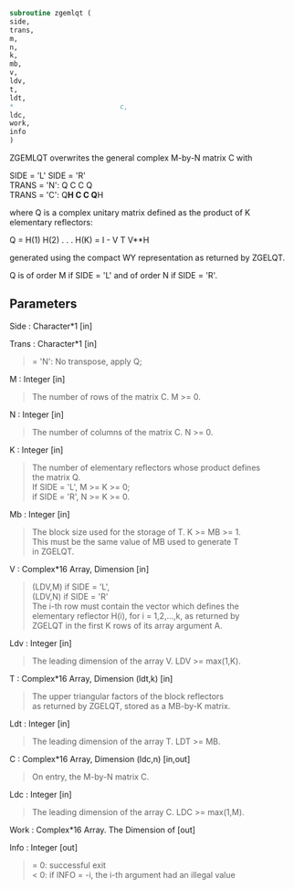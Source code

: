 ```fortran  
subroutine zgemlqt (  
side,  
trans,  
m,  
n,  
k,  
mb,  
v,  
ldv,  
t,  
ldt,  
*                          c,  
ldc,  
work,  
info  
)  
```  
  
ZGEMLQT overwrites the general complex M-by-N matrix C with  
  
SIDE = 'L'     SIDE = 'R'  
TRANS = 'N':      Q C            C Q  
TRANS = 'C':   Q**H C            C Q**H  
  
where Q is a complex unitary matrix defined as the product of K  
elementary reflectors:  
  
Q = H(1) H(2) . . . H(K) = I - V T V**H  
  
generated using the compact WY representation as returned by ZGELQT.  
  
Q is of order M if SIDE = 'L' and of order N  if SIDE = 'R'.  
  
## Parameters  
Side : Character*1 [in]  
  
Trans : Character*1 [in]  
> = 'N':  No transpose, apply Q;  
  
M : Integer [in]  
> The number of rows of the matrix C. M >= 0.  
  
N : Integer [in]  
> The number of columns of the matrix C. N >= 0.  
  
K : Integer [in]  
> The number of elementary reflectors whose product defines  
> the matrix Q.  
> If SIDE = 'L', M >= K >= 0;  
> if SIDE = 'R', N >= K >= 0.  
  
Mb : Integer [in]  
> The block size used for the storage of T.  K >= MB >= 1.  
> This must be the same value of MB used to generate T  
> in ZGELQT.  
  
V : Complex*16 Array, Dimension [in]  
> (LDV,M) if SIDE = 'L',  
> (LDV,N) if SIDE = 'R'  
> The i-th row must contain the vector which defines the  
> elementary reflector H(i), for i = 1,2,...,k, as returned by  
> ZGELQT in the first K rows of its array argument A.  
  
Ldv : Integer [in]  
> The leading dimension of the array V. LDV >= max(1,K).  
  
T : Complex*16 Array, Dimension (ldt,k) [in]  
> The upper triangular factors of the block reflectors  
> as returned by ZGELQT, stored as a MB-by-K matrix.  
  
Ldt : Integer [in]  
> The leading dimension of the array T.  LDT >= MB.  
  
C : Complex*16 Array, Dimension (ldc,n) [in,out]  
> On entry, the M-by-N matrix C.  
  
Ldc : Integer [in]  
> The leading dimension of the array C. LDC >= max(1,M).  
  
Work : Complex*16 Array. The Dimension of [out]  
  
Info : Integer [out]  
> = 0:  successful exit  
> < 0:  if INFO = -i, the i-th argument had an illegal value  
  
